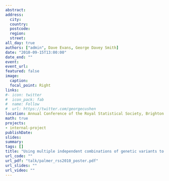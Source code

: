 ```yaml
---
abstract: 
address:
  city: 
  country: 
  postcode: 
  region: 
  street: 
all_day: true
authors: ["admin", Dave Evans, George Davey Smith]
date: "2010-09-15T13:00:00"
date_end: ""
event: 
event_url: 
featured: false
image:
  caption: 
  focal_point: Right
links:
#- icon: twitter
#  icon_pack: fab
#  name: Follow
#  url: https://twitter.com/georgecushen
location: Annual Conference of the Royal Statistical Society, Brighton
math: true
projects:
- internal-project
publishDate: 
slides: 
summary: 
tags: []
title: "Using multiple independent combinations of genetic variants to strengthen causal inference in Mendelian randomization studies: height and lung function as an example"
url_code: ""
url_pdf: "talk/palmer_rss2010_poster.pdf"
url_slides: ""
url_video: ""
---
```


